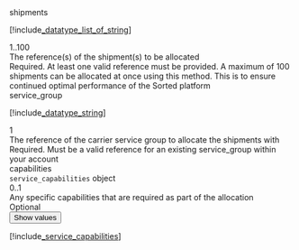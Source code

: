 <div class="property">
    <div class="name">shipments</div>
    <div class="type">

[!include[_datatype_list_of_string](_datatype_list_of_string.md)]
</div>
    <div class="occurs">1..100</div>
    <div class="description">The reference(s) of the shipment(s) to be allocated</div>
    <div class="validation">Required. At least one valid reference must be provided. A maximum of 100 shipments can be allocated at once using this method. This is to ensure continued optimal performance of the Sorted platform</div>
</div>
<div class="property">
    <div class="name">service_group</div>
    <div class="type">

[!include[_datatype_string](_datatype_string.md)]
</div>
    <div class="occurs">1</div>
    <div class="description">The reference of the carrier service group to allocate the shipments with</div>
    <div class="validation">Required. Must be a valid reference for an existing service_group within your account</div>
</div>
<div class="property">
    <div class="name">capabilities</div>
    <div class="type"><code>service_capabilities</code> object</div>
    <div class="occurs">0..1</div>
    <div class="description">Any specific capabilities that are required as part of the allocation</div>
    <div class="validation">Optional</div>
    <div class="dropdown"> 
        <button onclick="dropFunction(this)">Show values</button>
        <div class="dropdown-content">

[!include[_service_capabilities](_service_capabilities.md)]
</div>
    </div>    
</div>